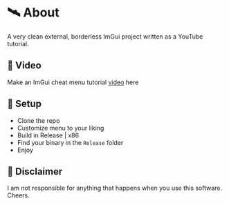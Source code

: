﻿# 🛰 About
A very clean external, borderless ImGui project written as a YouTube tutorial.

## 🌠 Video
Make an ImGui cheat menu tutorial [video](https://www.youtube.com/@bigcheesh) here

## 🌌 Setup
- Clone the repo
- Customize menu to your liking
- Build in Release | x86
- Find your binary in the `Release` folder
- Enjoy

## 🗿 Disclaimer
I am not responsible for anything that happens when you use this software. Cheers.
